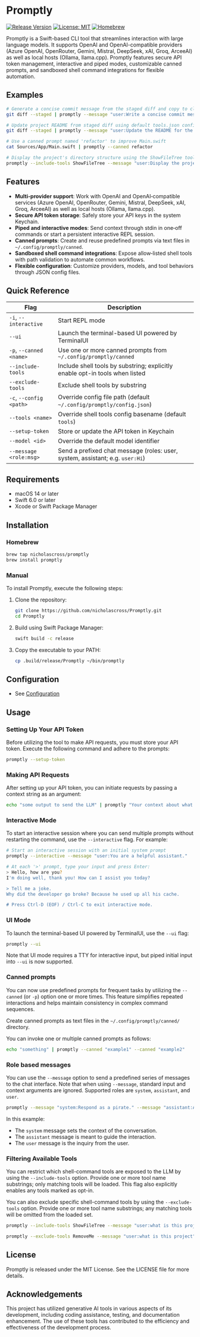 # Promptly

[![Release Version](https://img.shields.io/github/v/release/nicholascross/Promptly)](https://github.com/nicholascross/Promptly/releases)
[![License: MIT](https://img.shields.io/badge/License-MIT-blue.svg)](LICENSE)
[![Homebrew](https://img.shields.io/badge/homebrew-promptly-informational?logo=homebrew)](https://github.com/nicholascross/homebrew-promptly)

Promptly is a Swift-based CLI tool that streamlines interaction with large language models. It supports OpenAI and OpenAI-compatible providers (Azure OpenAI, OpenRouter, Gemini, Mistral, DeepSeek, xAI, Groq, ArceeAI) as well as local hosts (Ollama, llama.cpp). Promptly features secure API token management, interactive and piped modes, customizable canned prompts, and sandboxed shell command integrations for flexible automation.

## Examples

```bash
# Generate a concise commit message from the staged diff and copy to clipboard
git diff --staged | promptly --message "user:Write a concise commit message for the staged changes" | pbcopy
```

```bash
# Update project README from staged diff using default tools.json configuration
git diff --staged | promptly --message "user:Update the README for the changes in the diff"
```

```bash
# Use a canned prompt named 'refactor' to improve Main.swift
cat Sources/App/Main.swift | promptly --canned refactor
```

```bash
# Display the project's directory structure using the ShowFileTree tool
promptly --include-tools ShowFileTree --message "user:Display the project's directory structure"
```

## Features

- **Multi‑provider support**: Work with OpenAI and OpenAI‑compatible services (Azure OpenAI, OpenRouter, Gemini, Mistral, DeepSeek, xAI, Groq, ArceeAI) as well as local hosts (Ollama, llama.cpp).
- **Secure API token storage**: Safely store your API keys in the system Keychain.
- **Piped and interactive modes**: Send context through stdin in one‑off commands or start a persistent interactive REPL session.
- **Canned prompts**: Create and reuse predefined prompts via text files in `~/.config/promptly/canned`.
- **Sandboxed shell command integrations**: Expose allow‑listed shell tools with path validation to automate common workflows.
- **Flexible configuration**: Customize providers, models, and tool behaviors through JSON config files.

## Quick Reference

| Flag                    | Description                                      |
|-------------------------|--------------------------------------------------|
| `-i`, `--interactive`   | Start REPL mode                                  |
| `--ui`                  | Launch the terminal-based UI powered by TerminalUI |
| `-p`, `--canned <name>` | Use one or more canned prompts from `~/.config/promptly/canned` |
| `--include-tools`       | Include shell tools by substring; explicitly enable opt-in tools when listed |
| `--exclude-tools`       | Exclude shell tools by substring               |
| `-c`, `--config <path>`  | Override config file path (default `~/.config/promptly/config.json`) |
| `--tools <name>`         | Override shell tools config basename (default `tools`) |
| `--setup-token`          | Store or update the API token in Keychain        |
| `--model <id>`           | Override the default model identifier            |
| `--message <role:msg>`   | Send a prefixed chat message (roles: user, system, assistant; e.g. `user:Hi`) |

## Requirements

- macOS 14 or later
- Swift 6.0 or later
- Xcode or Swift Package Manager

## Installation

### Homebrew

```bash
brew tap nicholascross/promptly
brew install promptly
```

### Manual

To install Promptly, execute the following steps:

1. Clone the repository:
   ```bash
   git clone https://github.com/nicholascross/Promptly.git
   cd Promptly
   ```

2. Build using Swift Package Manager:
   ```bash
   swift build -c release
   ```

3. Copy the executable to your PATH:
   ```bash
   cp .build/release/Promptly ~/bin/promptly
   ```

## Configuration

- See [Configuration](Docs/configuration.md)

## Usage

### Setting Up Your API Token

Before utilizing the tool to make API requests, you must store your API token. Execute the following command and adhere to the prompts:
```bash
promptly --setup-token
```

### Making API Requests

After setting up your API token, you can initiate requests by passing a context string as an argument:
```bash
echo "some output to send the LLM" | promptly "Your context about what to do with the input"
```

### Interactive Mode

To start an interactive session where you can send multiple prompts without restarting the command, use the `--interactive` flag. For example:

```bash
# Start an interactive session with an initial system prompt
promptly --interactive --message "user:You are a helpful assistant."

# At each '>' prompt, type your input and press Enter:
> Hello, how are you?
I'm doing well, thank you! How can I assist you today?

> Tell me a joke.
Why did the developer go broke? Because he used up all his cache.

# Press Ctrl-D (EOF) / Ctrl-C to exit interactive mode.
```

### UI Mode

To launch the terminal-based UI powered by TerminalUI, use the `--ui` flag:

```bash
promptly --ui
```

Note that UI mode requires a TTY for interactive input, but piped initial input into `--ui` is now supported.

### Canned prompts

You can now use predefined prompts for frequent tasks by utilizing the `--canned` (or `-p`) option one or more times. This feature simplifies repeated interactions and helps maintain consistency in complex command sequences.

Create canned prompts as text files in the `~/.config/promptly/canned/` directory. 

You can invoke one or multiple canned prompts as follows:

```bash
echo "something" | promptly --canned "example1" --canned "example2"
```

### Role based messages

You can use the `--message` option to send a predefined series of messages to the chat interface. Note that when using `--message`, standard input and context arguments are ignored. Supported roles are `system`, `assistant`, and `user`.

```bash
promptly --message "system:Respond as a pirate." --message "assistant:Ahoy" --message "user:Can you tell me a story?"
```

In this example:
- The `system` message sets the context of the conversation.
- The `assistant` message is meant to guide the interaction.
- The `user` message is the inquiry from the user.

### Filtering Available Tools

You can restrict which shell-command tools are exposed to the LLM by using the `--include-tools` option. Provide one or more tool name substrings; only matching tools will be loaded. This flag also explicitly enables any tools marked as opt-in.

You can also exclude specific shell-command tools by using the `--exclude-tools` option. Provide one or more tool name substrings; any matching tools will be omitted from the loaded set.

```bash
promptly --include-tools ShowFileTree --message "user:what is this project"
```

```bash
promptly --exclude-tools RemoveMe --message "user:what is this project"
```

## License

Promptly is released under the MIT License. See the LICENSE file for more details.

## Acknowledgements

This project has utilized generative AI tools in various aspects of its development, including coding assistance, testing, and documentation enhancement. The use of these tools has contributed to the efficiency and effectiveness of the development process.
